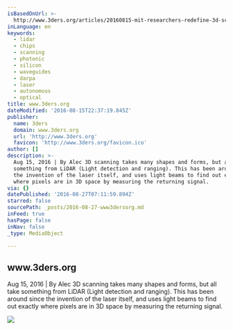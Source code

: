 ```yaml
---
isBasedOnUrl: >-
  http://www.3ders.org/articles/20160815-mit-researchers-redefine-3d-scanning-with-lidar-sensors-that-are-1000-times-faster.html
inLanguage: en
keywords:
  - lidar
  - chips
  - scanning
  - photonic
  - silicon
  - waveguides
  - darpa
  - laser
  - autonomous
  - optical
title: www.3ders.org
dateModified: '2016-08-15T22:37:19.845Z'
publisher:
  name: 3ders
  domain: www.3ders.org
  url: 'http://www.3ders.org'
  favicon: 'http://www.3ders.org/favicon.ico'
author: []
description: >-
  Aug 15, 2016 | By Alec 3D scanning takes many shapes and forms, but all take
  something from LiDAR (Light detection and ranging). This has been around since
  the invention of the laser itself, and uses light beams to find out exactly
  where pixels are in 3D space by measuring the returning signal.
via: {}
datePublished: '2016-08-27T07:11:59.894Z'
starred: false
sourcePath: _posts/2016-08-27-www3dersorg.md
inFeed: true
hasPage: false
inNav: false
_type: MediaObject

---
```

<article style=""><h1>www.3ders.org</h1><p>Aug 15, 2016 | By Alec 3D scanning takes many shapes and forms, but all take something from LiDAR (Light detection and ranging). This has been around since the invention of the laser itself, and uses light beams to find out exactly where pixels are in 3D space by measuring the returning signal.</p><img src="http://www.3ders.org/images2016/mit-overhauls-3d-scanning-with-10-lidar-sensors-that-are-1000-times-faster-than-existing-systems-1.jpeg" /></article>